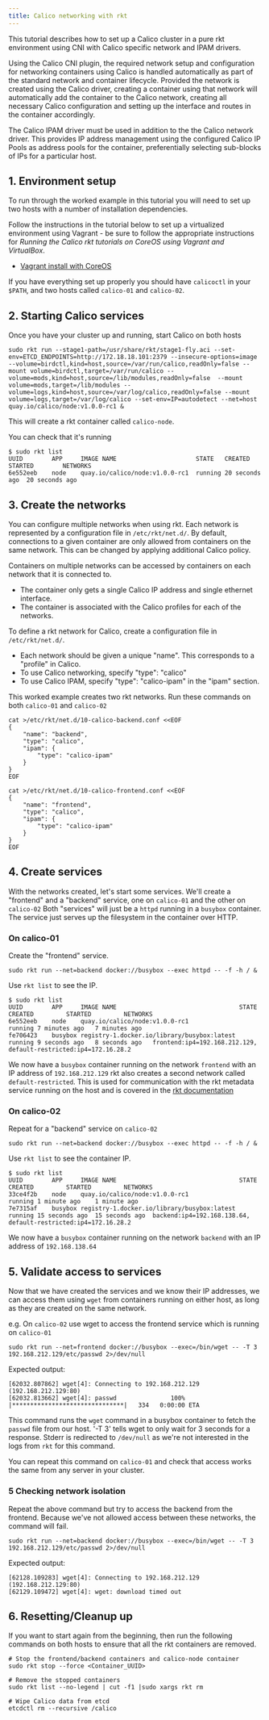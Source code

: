 ```yaml
---
title: Calico networking with rkt
---
```



This tutorial describes how to set up a Calico cluster in a pure rkt environment
using CNI with Calico specific network and IPAM drivers.

Using the Calico CNI plugin, the required network setup and configuration
for networking containers using Calico is handled automatically as part of the
standard network and container lifecycle.  Provided the network is created
using the Calico driver, creating a container using that network will
automatically add the container to the Calico network, creating all necessary
Calico configuration and setting up the interface and routes in the container
accordingly.

The Calico IPAM driver must be used in addition to the the Calico network
driver.  This provides IP address management using the configured Calico IP
Pools as address pools for the container, preferentially selecting sub-blocks
of IPs for a particular host.

## 1. Environment setup

To run through the worked example in this tutorial you will need to set up two hosts
with a number of installation dependencies.

Follow the instructions in the tutorial below to set up a virtualized
environment using Vagrant - be sure to follow the appropriate instructions
for _Running the Calico rkt tutorials on CoreOS using Vagrant and VirtualBox_.

- [Vagrant install with CoreOS]({{site.baseurl}}/{{page.version}}/getting-started/rkt/installation/vagrant-coreos/)


If you have everything set up properly you should have `calicoctl` in your
`$PATH`, and two hosts called `calico-01` and `calico-02`.

## 2. Starting Calico services

Once you have your cluster up and running, start Calico on both hosts

```shell
sudo rkt run --stage1-path=/usr/share/rkt/stage1-fly.aci --set-env=ETCD_ENDPOINTS=http://172.18.18.101:2379 --insecure-options=image --volume=birdctl,kind=host,source=/var/run/calico,readOnly=false --mount volume=birdctl,target=/var/run/calico --volume=mods,kind=host,source=/lib/modules,readOnly=false  --mount volume=mods,target=/lib/modules --volume=logs,kind=host,source=/var/log/calico,readOnly=false --mount volume=logs,target=/var/log/calico --set-env=IP=autodetect --net=host quay.io/calico/node:v1.0.0-rc1 &
```

This will create a rkt container called `calico-node`.

You can check that it's running

```shell
$ sudo rkt list
UUID		APP	    IMAGE NAME			            STATE	CREATED		    STARTED		   NETWORKS
6e552eeb	node	quay.io/calico/node:v1.0.0-rc1	running	20 seconds ago	20 seconds ago
```

## 3. Create the networks

You can configure multiple networks when using rkt. Each network is represented by a configuration file in
`/etc/rkt/net.d/`. By default, connections to a given container are only allowed from containers on the same network.
This can be changed by applying additional Calico policy.

Containers on multiple networks can be accessed by containers on each network that it is connected to.
- The container only gets a single Calico IP address and single ethernet interface.
- The container is associated with the Calico profiles for each of the networks.

To define a rkt network for Calico, create a configuration file in `/etc/rkt/net.d/`.
- Each network should be given a unique "name". This corresponds to a "profile" in Calico.
- To use Calico networking, specify "type": "calico"
- To use Calico IPAM, specify "type": "calico-ipam" in the "ipam" section.

This worked example creates two rkt networks. Run these commands on both `calico-01` and `calico-02`

```shell
cat >/etc/rkt/net.d/10-calico-backend.conf <<EOF
{
    "name": "backend",
    "type": "calico",
    "ipam": {
        "type": "calico-ipam"
    }
}
EOF

cat >/etc/rkt/net.d/10-calico-frontend.conf <<EOF
{
    "name": "frontend",
    "type": "calico",
    "ipam": {
        "type": "calico-ipam"
    }
}
EOF
```

## 4. Create services

With the networks created, let's start some services. We'll create a "frontend" and a "backend" service, one on `calico-01` and the other on `calico-02`
Both "services" will just be a `httpd` running in a `busybox` container. The service just serves up the filesystem in the container over HTTP.

### On calico-01

Create the "frontend" service.

```shell
sudo rkt run --net=backend docker://busybox --exec httpd -- -f -h / &
```

Use `rkt list` to see the IP.

```shell
$ sudo rkt list
UUID		APP		IMAGE NAME									STATE	CREATED			STARTED			NETWORKS
6e552eeb	node	quay.io/calico/node:v1.0.0-rc1				running	7 minutes ago	7 minutes ago
fe706423	busybox	registry-1.docker.io/library/busybox:latest	running	9 seconds ago	8 seconds ago	frontend:ip4=192.168.212.129, default-restricted:ip4=172.16.28.2
```

We now have a `busybox` container running on the network `frontend` with an IP address of `192.168.212.129`
rkt also creates a second network called `default-restricted`. This is used for communication with the rkt metadata service running on the host and is covered in the [rkt documentation](https://github.com/coreos/rkt/blob/master/Documentation/networking/overview.md#the-default-restricted-network)

### On calico-02

Repeat for a "backend" service on `calico-02`

```shell
sudo rkt run --net=backend docker://busybox --exec httpd -- -f -h / &
```

Use `rkt list` to see the container IP.

```shell
$ sudo rkt list
UUID		APP		IMAGE NAME									STATE	CREATED			STARTED			NETWORKS
33ce4f2b	node	quay.io/calico/node:v1.0.0-rc1				running	1 minute ago	1 minute ago
7e7315af	busybox	registry-1.docker.io/library/busybox:latest	running	15 seconds ago	15 seconds ago	backend:ip4=192.168.138.64, default-restricted:ip4=172.16.28.2
```

We now have a `busybox` container running on the network `backend` with an IP address of `192.168.138.64`

## 5. Validate access to services

Now that we have created the services and we know their IP addresses, we can access them using `wget` from containers running on
either host, as long as they are created on the same network.

e.g. On `calico-02` use wget to access the frontend service which is running on `calico-01`

```shell
sudo rkt run --net=frontend docker://busybox --exec=/bin/wget -- -T 3 192.168.212.129/etc/passwd 2>/dev/null
```

Expected output:

```shell
[62032.807862] wget[4]: Connecting to 192.168.212.129 (192.168.212.129:80)
[62032.813662] wget[4]: passwd               100% |*******************************|   334   0:00:00 ETA
```

This command runs the `wget` command in a busybox container to fetch the `passwd` file from our host. '-T 3' tells wget to only wait for 3 seconds for a response.
Stderr is redirected to `/dev/null` as we're not interested in the logs from `rkt` for this command.

You can repeat this command on `calico-01` and check that access works the same from any server in your cluster.

### 5 Checking network isolation

Repeat the above command but try to access the backend from the frontend. Because we've not allowed access between these networks, the command will fail.

```shell
sudo rkt run --net=backend docker://busybox --exec=/bin/wget -- -T 3 192.168.212.129/etc/passwd 2>/dev/null
```

Expected output:

```shell
[62128.109283] wget[4]: Connecting to 192.168.212.129 (192.168.212.129:80)
[62129.109472] wget[4]: wget: download timed out
```

## 6. Resetting/Cleanup up

If you want to start again from the beginning, then run the following commands on both hosts to ensure that all the rkt containers are removed.

	# Stop the frontend/backend containers and calico-node container
	sudo rkt stop --force <Container_UUID>

	# Remove the stopped containers
	sudo rkt list --no-legend | cut -f1 |sudo xargs rkt rm

	# Wipe Calico data from etcd
	etcdctl rm --recursive /calico
